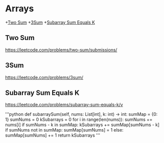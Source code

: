 # Arrays
+[Two Sum](#two-sum)
+[3Sum](#3Sum)
+[Subarray Sum Equals K](#subarray-sum-equals-k)

## Two Sum
https://leetcode.com/problems/two-sum/submissions/

## 3Sum
https://leetcode.com/problems/3sum/

## Subarray Sum Equals K
https://leetcode.com/problems/subarray-sum-equals-k/v

'''python
def subarraySum(self, nums: List[int], k: int) -> int:
        sumMap = {0: 1}
        sumNums = 0
        kSubarrays = 0
        for i in range(len(nums)):
            sumNums += nums[i]
            if sumNums - k in sumMap:
                kSubarrays += sumMap[sumNums - k]
            if sumNums not in sumMap:
                sumMap[sumNums] = 1
            else:
                sumMap[sumNums] += 1
        return kSubarrays
'''



